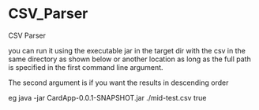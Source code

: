 # CSV_Parser
CSV Parser


you can run it using the executable jar in the target dir with the csv in the same directory as shown below or another location as long as the full path is specified in the first command line argument.

The second argument is if you want the results in descending order




eg java -jar CardApp-0.0.1-SNAPSHOT.jar ./mid-test.csv true

